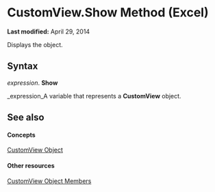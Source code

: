
# CustomView.Show Method (Excel)

 **Last modified:** April 29, 2014

Displays the object.

## Syntax

 _expression_. **Show**

 _expression_A variable that represents a  **CustomView** object.


## See also


#### Concepts


 [CustomView Object](e16b1920-faeb-62d4-4d27-59745c4f5355.md)
#### Other resources


 [CustomView Object Members](09dae79a-9c56-48ad-e3b9-d2e058467233.md)

